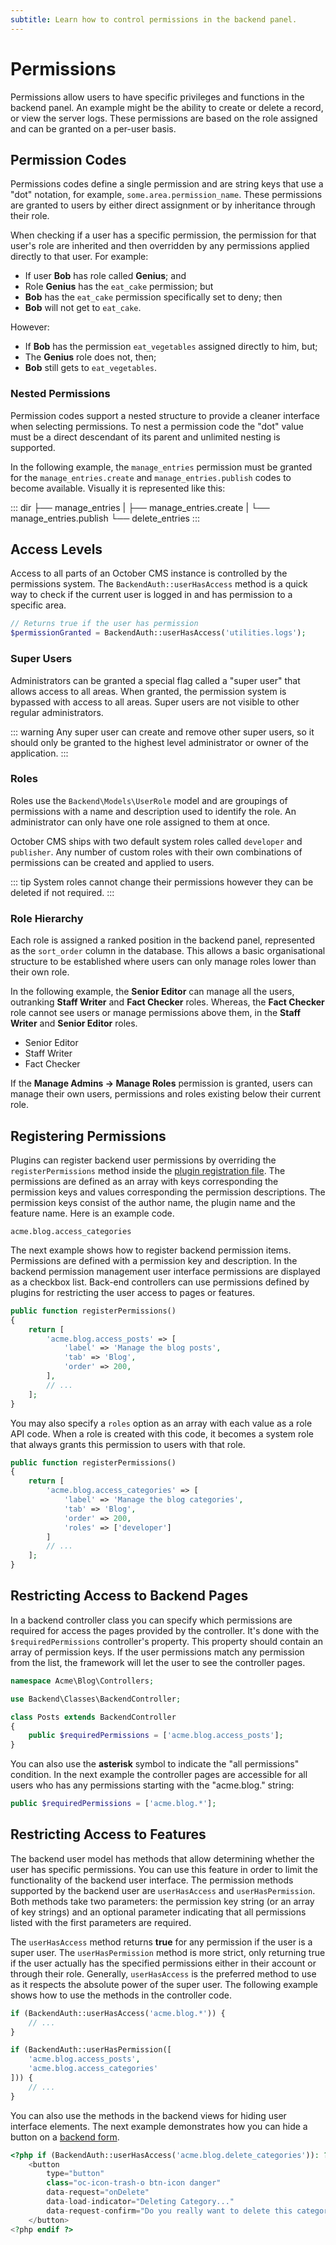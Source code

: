 ```yaml
---
subtitle: Learn how to control permissions in the backend panel.
---
```

# Permissions

Permissions allow users to have specific privileges and functions in the backend panel. An example might be the ability to create or delete a record, or view the server logs. These permissions are based on the role assigned and can be granted on a per-user basis.

## Permission Codes

Permissions codes define a single permission and are string keys that use a "dot" notation, for example, `some.area.permission_name`. These permissions are granted to users by either direct assignment or by inheritance through their role.

When checking if a user has a specific permission, the permission for that user's role are inherited and then overridden by any permissions applied directly to that user. For example:

- If user **Bob** has role called **Genius**; and
- Role **Genius** has the `eat_cake` permission; but
- **Bob** has the `eat_cake` permission specifically set to deny; then
- **Bob** will not get to `eat_cake`.

However:

- If **Bob** has the permission `eat_vegetables` assigned directly to him, but;
- The **Genius** role does not, then;
- **Bob** still gets to `eat_vegetables`.

### Nested Permissions

Permission codes support a nested structure to provide a cleaner interface when selecting permissions. To nest a permission code the "dot" value must be a direct descendant of its parent and unlimited nesting is supported.

In the following example, the `manage_entries` permission must be granted for the `manage_entries.create` and `manage_entries.publish` codes to become available. Visually it is represented like this:

::: dir
├── manage_entries
|   ├── manage_entries.create
|   └── manage_entries.publish
└── delete_entries
:::

## Access Levels

Access to all parts of an October CMS instance is controlled by the permissions system. The `BackendAuth::userHasAccess` method is a quick way to check if the current user is logged in and has permission to a specific area.

```php
// Returns true if the user has permission
$permissionGranted = BackendAuth::userHasAccess('utilities.logs');
```

### Super Users

Administrators can be granted a special flag called a "super user" that allows access to all areas. When granted, the permission system is bypassed with access to all areas. Super users are not visible to other regular administrators.

::: warning
Any super user can create and remove other super users, so it should only be granted to the highest level administrator or owner of the application.
:::

### Roles

Roles use the `Backend\Models\UserRole` model and are groupings of permissions with a name and description used to identify the role. An administrator can only have one role assigned to them at once.

October CMS ships with two default system roles called `developer` and `publisher`. Any number of custom roles with their own combinations of permissions can be created and applied to users.

::: tip
System roles cannot change their permissions however they can be deleted if not required.
:::

### Role Hierarchy

Each role is assigned a ranked position in the backend panel, represented as the `sort_order` column in the database. This allows a basic organisational structure to be established where users can only manage roles lower than their own role.

In the following example, the **Senior Editor** can manage all the users, outranking **Staff Writer** and **Fact Checker** roles. Whereas, the **Fact Checker** role cannot see users or manage permissions above them, in the **Staff Writer** and **Senior Editor** roles.

- Senior Editor
- Staff Writer
- Fact Checker

If the **Manage Admins → Manage Roles** permission is granted, users can manage their own users, permissions and roles existing below their current role.

## Registering Permissions

Plugins can register backend user permissions by overriding the `registerPermissions` method inside the [plugin registration file](../extending.md). The permissions are defined as an array with keys corresponding the permission keys and values corresponding the permission descriptions. The permission keys consist of the author name, the plugin name and the feature name. Here is an example code.

```
acme.blog.access_categories
```

The next example shows how to register backend permission items. Permissions are defined with a permission key and description. In the backend permission management user interface permissions are displayed as a checkbox list. Back-end controllers can use permissions defined by plugins for restricting the user access to pages or features.

```php
public function registerPermissions()
{
    return [
        'acme.blog.access_posts' => [
            'label' => 'Manage the blog posts',
            'tab' => 'Blog',
            'order' => 200,
        ],
        // ...
    ];
}
```

You may also specify a `roles` option as an array with each value as a role API code. When a role is created with this code, it becomes a system role that always grants this permission to users with that role.

```php
public function registerPermissions()
{
    return [
        'acme.blog.access_categories' => [
            'label' => 'Manage the blog categories',
            'tab' => 'Blog',
            'order' => 200,
            'roles' => ['developer']
        ]
        // ...
    ];
}
```

## Restricting Access to Backend Pages

In a backend controller class you can specify which permissions are required for access the pages provided by the controller. It's done with the `$requiredPermissions` controller's property. This property should contain an array of permission keys. If the user permissions match any permission from the list, the framework will let the user to see the controller pages.

```php
namespace Acme\Blog\Controllers;

use Backend\Classes\BackendController;

class Posts extends BackendController
{
    public $requiredPermissions = ['acme.blog.access_posts'];
}
```

You can also use the **asterisk** symbol to indicate the "all permissions" condition. In the next example the controller pages are accessible for all users who has any permissions starting with the "acme.blog." string:

```php
public $requiredPermissions = ['acme.blog.*'];
```

## Restricting Access to Features

The backend user model has methods that allow determining whether the user has specific permissions. You can use this feature in order to limit the functionality of the backend user interface. The permission methods supported by the backend user are `userHasAccess` and `userHasPermission`. Both methods take two parameters: the permission key string (or an array of key strings) and an optional parameter indicating that all permissions listed with the first parameters are required.

The `userHasAccess` method returns **true** for any permission if the user is a super user. The `userHasPermission` method is more strict, only returning true if the user actually has the specified permissions either in their account or through their role. Generally, `userHasAccess` is the preferred method to use as it respects the absolute power of the super user. The following example shows how to use the methods in the controller code.

```php
if (BackendAuth::userHasAccess('acme.blog.*')) {
    // ...
}

if (BackendAuth::userHasPermission([
    'acme.blog.access_posts',
    'acme.blog.access_categories'
])) {
    // ...
}
```

You can also use the methods in the backend views for hiding user interface elements. The next example demonstrates how you can hide a button on a [backend form](../forms/form-controller.md).

```php
<?php if (BackendAuth::userHasAccess('acme.blog.delete_categories')): ?>
    <button
        type="button"
        class="oc-icon-trash-o btn-icon danger"
        data-request="onDelete"
        data-load-indicator="Deleting Category..."
        data-request-confirm="Do you really want to delete this category?">
    </button>
<?php endif ?>
```
